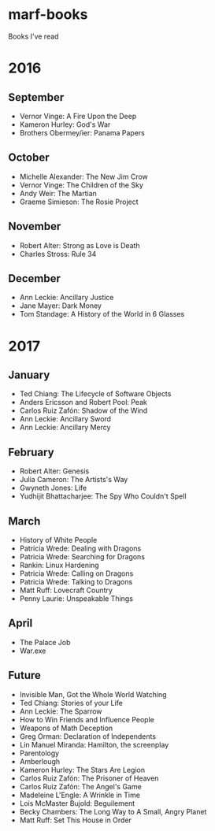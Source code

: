 # marf-books
Books I've read

# 2016

## September
- Vernor Vinge: A Fire Upon the Deep
- Kameron Hurley: God's War
- Brothers Obermey/ier: Panama Papers

## October
- Michelle Alexander: The New Jim Crow
- Vernor Vinge: The Children of the Sky
- Andy Weir: The Martian
- Graeme Simieson: The Rosie Project

## November
- Robert Alter: Strong as Love is Death
- Charles Stross: Rule 34

## December
- Ann Leckie: Ancillary Justice
- Jane Mayer: Dark Money
- Tom Standage: A History of the World in 6 Glasses

# 2017

## January
- Ted Chiang: The Lifecycle of Software Objects
- Anders Ericsson and Robert Pool: Peak
- Carlos Ruiz Zafón: Shadow of the Wind
- Ann Leckie: Ancillary Sword
- Ann Leckie: Ancillary Mercy

## February
- Robert Alter: Genesis
- Julia Cameron: The Artists's Way
- Gwyneth Jones: Life
- Yudhijit Bhattacharjee: The Spy Who Couldn't Spell

## March
- History of White People
- Patricia Wrede: Dealing with Dragons
- Patricia Wrede: Searching for Dragons
- Rankin: Linux Hardening
- Patricia Wrede: Calling on Dragons
- Patricia Wrede: Talking to Dragons
- Matt Ruff: Lovecraft Country
- Penny Laurie: Unspeakable Things


## April
- The Palace Job
- War.exe

## Future
- Invisible Man, Got the Whole World Watching
- Ted Chiang: Stories of your Life
- Ann Leckie: The Sparrow
- How to Win Friends and Influence People
- Weapons of Math Deception
- Greg Orman: Declaration of Independents
- Lin Manuel Miranda: Hamilton, the screenplay
- Parentology
- Amberlough
- Kameron Hurley: The Stars Are Legion
- Carlos Ruiz Zafón: The Prisoner of Heaven
- Carlos Ruiz Zafón: The Angel's Game
- Madeleine L'Engle: A Wrinkle in Time
- Lois McMaster Bujold: Beguilement
- Becky Chambers: The Long Way to A Small, Angry Planet
- Matt Ruff: Set This House in Order

